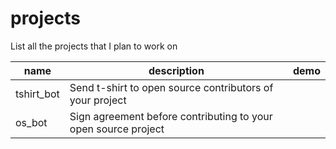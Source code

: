 # projects
List all the projects that I plan to work on

| name | description | demo
| --- | --- | --- |
| tshirt_bot | Send t-shirt to open source contributors of your project | |
| os_bot | Sign agreement before contributing to your open source project | | 
